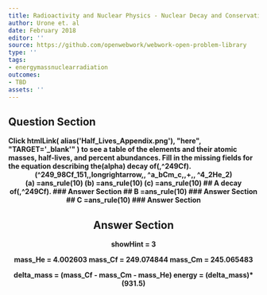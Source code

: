 ```yaml
---
title: Radioactivity and Nuclear Physics - Nuclear Decay and Conservation Laws
author: Urone et. al
date: February 2018
editor: ''
source: https://github.com/openwebwork/webwork-open-problem-library
type: ''
tags:
- energymassnuclearradiation
outcomes:
- TBD
assets: ''
---
```


## Question Section 

<b>
Click
 htmlLink( alias('Half_Lives_Appendix.png'), "here", "TARGET='_blank'" )
to see a table of the elements and their atomic masses, half-lives, and percent abundances.
Fill in the missing fields for the equation describing the(alpha) decay of(,^249Cf).
<center>(^249_98Cf_151,,longrightarrow,, ^a_bCm_c,,+,, ^4_2He_2)<center>
(a) =ans_rule(10)
(b) =ans_rule(10)
(c) =ans_rule(10)
## A
decay of(,^249Cf).
### Answer Section
## B
=ans_rule(10)
### Answer Section
## C
=ans_rule(10)
### Answer Section


## Answer Section

showHint = 3

mass_He = 4.002603
mass_Cf = 249.074844
mass_Cm = 245.065483

delta_mass = (mass_Cf - mass_Cm - mass_He)
energy = (delta_mass)*(931.5)